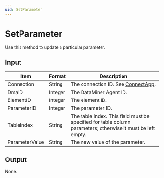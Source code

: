 ```yaml
---
uid: SetParameter
---
```


# SetParameter

Use this method to update a particular parameter.

## Input

| Item           | Format  | Description                                                                                                 |
|----------------|---------|-------------------------------------------------------------------------------------------------------------|
| Connection     | String  | The connection ID. See [ConnectApp](xref:ConnectApp).                            |
| DmaID          | Integer | The DataMiner Agent ID.                                                                                     |
| ElementID      | Integer | The element ID.                                                                                             |
| ParameterID    | Integer | The parameter ID.                                                                                           |
| TableIndex     | String  | The table index. This field must be specified for table column parameters; otherwise it must be left empty. |
| ParameterValue | String  | The new value of the parameter.                                                                             |

## Output

None.

